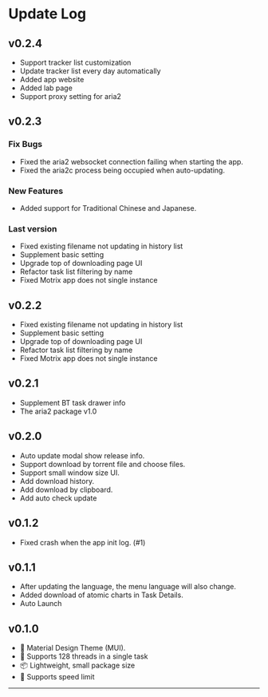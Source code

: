 # Update Log

## v0.2.4

- Support tracker list customization
- Update tracker list every day automatically
- Added app website
- Added lab page
- Support proxy setting for aria2

## v0.2.3

### Fix Bugs

- Fixed the aria2 websocket connection failing when starting the app.
- Fixed the aria2c process being occupied when auto-updating.

### New Features

- Added support for Traditional Chinese and Japanese.

### Last version

- Fixed existing filename not updating in history list
- Supplement basic setting
- Upgrade top of downloading page UI
- Refactor task list filtering by name
- Fixed Motrix app does not single instance

## v0.2.2

- Fixed existing filename not updating in history list
- Supplement basic setting
- Upgrade top of downloading page UI
- Refactor task list filtering by name
- Fixed Motrix app does not single instance

## v0.2.1

- Supplement BT task drawer info
- The aria2 package v1.0

## v0.2.0

- Auto update modal show release info.
- Support download by torrent file and choose files.
- Support small window size UI.
- Add download history.
- Add download by clipboard.
- Add auto check update

## v0.1.2

- Fixed crash when the app init log. (#1)

## v0.1.1

- After updating the language, the menu language will also change.
- Added download of atomic charts in Task Details.
- Auto Launch

## v0.1.0

- 🎨 Material Design Theme (MUI).
- 🚀 Supports 128 threads in a single task
- 📦 Lightweight, small package size
- 🚥 Supports speed limit

---
